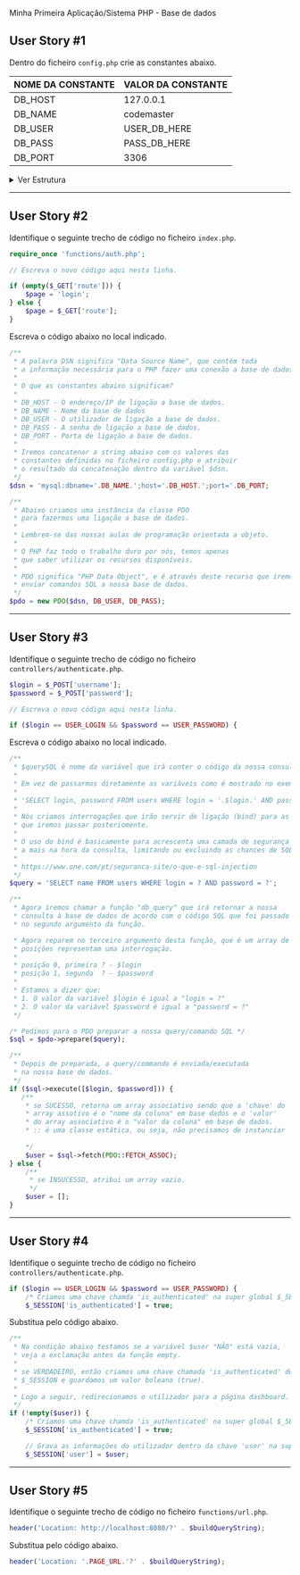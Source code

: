 Minha Primeira Aplicação/Sistema PHP - Base de dados

## User Story #1
Dentro do ficheiro `config.php` crie as constantes abaixo.

| NOME DA CONSTANTE | VALOR DA CONSTANTE |
|-------------------|--------------------|
| DB_HOST           | 127.0.0.1          |
| DB_NAME           | codemaster         |
| DB_USER           | USER_DB_HERE       |
| DB_PASS           | PASS_DB_HERE       |
| DB_PORT           | 3306               |

<details>
    <summary>Ver Estrutura</summary>

<span style="color: #ef5350; font-size: 0.9rem">*Digite o código abaixo linha a linha para praticar*</span>

Estrutura
```php
// Define o endereço da nossa página web.
define('PAGE_URL', 'http://localhost/pasta-do-trabalho');

// Define as configurações da base de dados.
define('DB_HOST', '127.0.0.1');
define('DB_NAME', 'codemaster');
define('DB_USER', 'USER_DB_HERE');
define('DB_PASS', 'PASS_DB_HERE');
define('DB_PORT', '3306');
```
</details>

---

## User Story #2
Identifique o seguinte trecho de código no ficheiro `index.php`.

```php
require_once 'functions/auth.php';

// Escreva o novo código aqui nesta linha.

if (empty($_GET['route'])) {
    $page = 'login';
} else {
    $page = $_GET['route'];
}
```

Escreva o código abaixo no local indicado.

```php
/**
 * A palavra DSN significa "Data Source Name", que contém toda 
 * a informação necessária para o PHP fazer uma conexão a base de dados.
 * 
 * O que as constantes abaixo significam?
 * 
 * DB_HOST - O endereço/IP de ligação a base de dados.
 * DB_NAME - Nome da base de dados
 * DB_USER - O utilizador de ligação a base de dados.
 * DB_PASS - A senha de ligação a base de dados.
 * DB_PORT - Porta de ligação a base de dados.
 * 
 * Iremos concatenar a string abaixo com os valores das
 * constantes definidas no ficheiro config.php e atribuir
 * o resultado da concatenação dentro da variável $dsn.
 */
$dsn = 'mysql:dbname='.DB_NAME.';host='.DB_HOST.';port='.DB_PORT;

/**
 * Abaixo criamos uma instância da classe PDO
 * para fazermos uma ligação a base de dados.
 * 
 * Lembrem-se das nossas aulas de programação orientada a objeto.
 * 
 * O PHP faz todo o trabalho duro por nós, temos apenas
 * que saber utilizar os recursos disponíveis. 
 * 
 * PDO significa "PHP Data Object", e é através deste recurso que iremos
 * enviar comandos SQL a nossa base de dados.
 */
$pdo = new PDO($dsn, DB_USER, DB_PASS);
```
---

## User Story #3
Identifique o seguinte trecho de código no ficheiro `controllers/authenticate.php`.

```php
$login = $_POST['username'];
$password = $_POST['password'];

// Escreva o novo código aqui nesta linha.

if ($login == USER_LOGIN && $password == USER_PASSWORD) {
```

Escreva o código abaixo no local indicado.

```php
/**
 * $querySQL é nome da variável que irá conter o código da nossa consulta SQL.
 *
 * Em vez de passarmos diretamente as variáveis como é mostrado no exemplo abaixo:
 *
 * 'SELECT login, password FROM users WHERE login = '.$login.' AND password = '.$password.'
 *
 * Nós criamos interrogações que irão servir de ligação (bind) para as variáveis
 * que iremos passar posteriomente.
 *
 * O uso do bind é basicamente para acrescenta uma camada de segurança
 * a mais na hora da consulta, limitando ou excluindo as chances de SQL injections.
 *
 * https://www.one.com/pt/seguranca-site/o-que-e-sql-injection
 */
$query = 'SELECT name FROM users WHERE login = ? AND password = ?';

/**
 * Agora iremos chamar a função "db_query" que irá retornar a nossa
 * consulta à base de dados de acordo com o código SQL que foi passado
 * no segundo argumento da função.

 * Agora reparem no terceiro argumento desta função, que é um array de índice, e que cada uma destas
 * posições representam uma interrogação.
 *
 * posição 0, primeira ? - $login
 * posição 1, segunda  ? - $password
 *
 * Estamos a dizer que:
 * 1. O valor da variável $login é igual a "login = ?"
 * 2. O valor da variável $password é igual a "password = ?"
 */

/* Pedimos para o PDO preparar a nossa query/comando SQL */
$sql = $pdo->prepare($query);

/**
 * Depois de preparada, a query/commando é enviada/executada
 * na nossa base de dados.
 */
if ($sql->execute([$login, $password])) {
   /**
    * se SUCESSO, retorna um array associativo sendo que a 'chave' do
    * array assotivo é o "nome da coluna" em base dados e o 'valor'
    * do array associativo é o "valor da coluna" em base de dados.
    * :: é uma classe estática, ou seja, não precisamos de instanciar
    
    */
    $user = $sql->fetch(PDO::FETCH_ASSOC);
} else {
    /**
     * se INSUCESSO, atribui um array vazio.
     */
    $user = [];
}
```

---

## User Story #4
Identifique o seguinte trecho de código no ficheiro `controllers/authenticate.php`.

```php
if ($login == USER_LOGIN && $password == USER_PASSWORD) {
    /* Criamos uma chave chamda 'is_authenticated' na super global $_SESSION e guardamos um valor boleano (true) */
    $_SESSION['is_authenticated'] = true;
```

Substitua pelo código abaixo.

```php
/**
 * Na condição abaixo testamos se a variável $user "NÃO" está vazia, 
 * veja a exclamação antes da função empty.
 * 
 * se VERDADEIRO, então criamos uma chave chamada 'is_authenticated' dentro da super global
 * $_SESSION e guardamos um valor boleano (true).
 *
 * Logo a seguir, redirecionamos o utilizador para a página dashboard.
 */
if (!empty($user)) {
    /* Criamos uma chave chamda 'is_authenticated' na super global $_SESSION e guardamos um valor boleano (true) */
    $_SESSION['is_authenticated'] = true;

    // Grava as informações do utilizador dentro da chave 'user' na super global $_SESSION.
    $_SESSION['user'] = $user;
```

---

## User Story #5
Identifique o seguinte trecho de código no ficheiro `functions/url.php`.

```php
header('Location: http://localhost:8080/?' . $buildQueryString);
```

Substitua pelo código abaixo.

```php
header('Location: '.PAGE_URL.'?' . $buildQueryString);
```